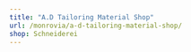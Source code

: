 ```yaml
---
title: "A.D Tailoring Material Shop"
url: /monrovia/a-d-tailoring-material-shop/
shop: Schneiderei
---
```

